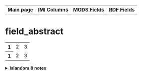 <!DOCTYPE html>
<html>

<body>
<table style="width:100%">
  <tr>
    <th><a href="index.md">Main page</a></th>
	<th><a href="IMI.md">IMI Columns</a></th>
    <th><a href="MODS.md">MODS Fields</a></th>
    <th><a href="RDF.md">RDF Fields</a></th>
  </tr>
</table>

<h1>field_abstract</h1>
<table>
<tr>
	<th>1</th>
	<td>2</td>
	<td>3</td>
</tr>
<tr>
	<th>1</th>
	<td>2</td>
	<td>3</td>
</tr>
</table>
<details>
		<summary><b>Islandora 8 notes</b></summary>
			<table>
				<tr>
					<th><i>Note</i>
					<th><i>Type of field</i>
					<th><i>Max Length/Repeatability</i>
					<th><i>Type of Item Reference/Vocabulary</i>
				</tr>
				<tr>
					<td></td>
					<td></td>
					<td></td>
					<td></td>
	</details>
<dl>
	<dt><b>Related Fields</b></dt>
		|<a href=""></a> |<a href=""></a>|
</dl>
<p>Last Updated: 07/27/2021</p>
</body>
</html>